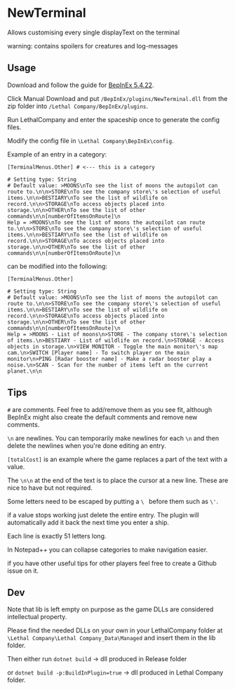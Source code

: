 # NewTerminal

Allows customising every single displayText on the terminal

warning: contains spoilers for creatures and log-messages

## Usage

Download and follow the guide for [BepInEx 5.4.22](https://github.com/BepInEx/BepInEx).

Click Manual Download and put `/BepInEx/plugins/NewTerminal.dll` from the zip folder into `/Lethal Company/BepInEx/plugins`.

Run LethalCompany and enter the spaceship once to generate the config files.

Modify the config file in `\Lethal Company\BepInEx\config`.

Example of an entry in a category:

```
[TerminalMenus.Other] # <--- this is a category

# Setting type: String
# Default value: >MOONS\nTo see the list of moons the autopilot can route to.\n\n>STORE\nTo see the company store\'s selection of useful items.\n\n>BESTIARY\nTo see the list of wildlife on record.\n\n>STORAGE\nTo access objects placed into storage.\n\n>OTHER\nTo see the list of other commands\n\n[numberOfItemsOnRoute]\n
Help = >MOONS\nTo see the list of moons the autopilot can route to.\n\n>STORE\nTo see the company store\'s selection of useful items.\n\n>BESTIARY\nTo see the list of wildlife on record.\n\n>STORAGE\nTo access objects placed into storage.\n\n>OTHER\nTo see the list of other commands\n\n[numberOfItemsOnRoute]\n
```
can be modified into the following:
```
[TerminalMenus.Other]

# Setting type: String
# Default value: >MOONS\nTo see the list of moons the autopilot can route to.\n\n>STORE\nTo see the company store\'s selection of useful items.\n\n>BESTIARY\nTo see the list of wildlife on record.\n\n>STORAGE\nTo access objects placed into storage.\n\n>OTHER\nTo see the list of other commands\n\n[numberOfItemsOnRoute]\n
Help = >MOONS - List of moons\n>STORE - The company store\'s selection of items.\n>BESTIARY - List of wildlife on record.\n>STORAGE - Access objects in storage.\n>VIEW MONITOR - Toggle the main monitor\'s map cam.\n>SWITCH [Player name] - To switch player on the main monitor\n>PING [Radar booster name] - Make a radar booster play a noise.\n>SCAN - Scan for the number of items left on the current planet.\n\n
```

## Tips

`#` are comments. Feel free to add/remove them as you see fit, although BepInEx might also create the default comments and remove new comments.

`\n` are newlines. You can temporarily make newlines for each `\n` and then delete the newlines when you're done editing an entry.

`[totalCost]` is an example where the game replaces a part of the text with a value.

The `\n\n` at the end of the text is to place the cursor at a new line. These are nice to have but not required.

Some letters need to be escaped by putting a `\ ` before them such as `\'`.

if a value stops working just delete the entire entry. The plugin will automatically add it back the next time you enter a ship.

Each line is exactly 51 letters long.

In Notepad++ you can collapse categories to make navigation easier.

if you have other useful tips for other players feel free to create a Github issue on it.

## Dev

Note that lib is left empty on purpose as the game DLLs are considered intellectual property.

Please find the needed DLLs on your own in your LethalCompany folder at `\Lethal Company\Lethal Company_Data\Managed` and insert them in the lib folder.

Then either run `dotnet build` -> dll produced in Release folder

or `dotnet build -p:BuildInPlugin=true` -> dll produced in Lethal Company folder.
